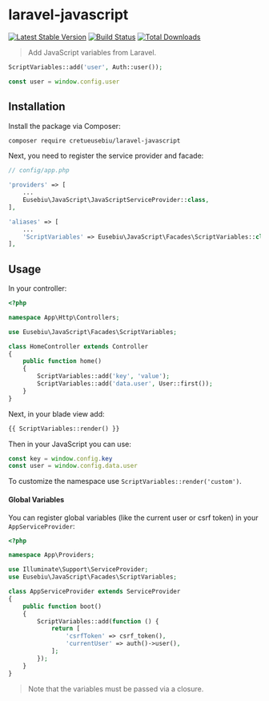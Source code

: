 <h1>laravel-javascript</h1>

<a href="https://packagist.org/packages/cretueusebiu/laravel-javascript"><img src="https://poser.pugx.org/cretueusebiu/laravel-javascript/v/stable.svg" alt="Latest Stable Version"></a>
<a href="https://travis-ci.org/cretueusebiu/laravel-javascript"><img src="https://travis-ci.org/cretueusebiu/laravel-javascript.svg?branch=master" alt="Build Status"></a>
<a href="https://packagist.org/packages/cretueusebiu/laravel-javascript"><img src="https://poser.pugx.org/cretueusebiu/laravel-javascript/d/total.svg" alt="Total Downloads"></a>

> Add JavaScript variables from Laravel.

```php
ScriptVariables::add('user', Auth::user());
```

```javascript
const user = window.config.user
```

## Installation

Install the package via Composer:

```bash
composer require cretueusebiu/laravel-javascript
```

Next, you need to register the service provider and facade:

```php
// config/app.php

'providers' => [
    ...
    Eusebiu\JavaScript\JavaScriptServiceProvider::class,
],

'aliases' => [
    ...
    'ScriptVariables' => Eusebiu\JavaScript\Facades\ScriptVariables::class,
],
```

## Usage

In your controller:

```php
<?php

namespace App\Http\Controllers;

use Eusebiu\JavaScript\Facades\ScriptVariables;

class HomeController extends Controller
{
    public function home()
    {
        ScriptVariables::add('key', 'value');
        ScriptVariables::add('data.user', User::first());
    }
}
```

Next, in your blade view add:

```php
{{ ScriptVariables::render() }}
```

Then in your JavaScript you can use:

```javascript
const key = window.config.key
const user = window.config.data.user
```

To customize the namespace use `ScriptVariables::render('custom')`.

#### Global Variables

You can register global variables (like the current user or csrf token) in your `AppServiceProvider`:

```php
<?php

namespace App\Providers;

use Illuminate\Support\ServiceProvider;
use Eusebiu\JavaScript\Facades\ScriptVariables;

class AppServiceProvider extends ServiceProvider
{
    public function boot()
    {
        ScriptVariables::add(function () {
            return [
                'csrfToken' => csrf_token(),
                'currentUser' => auth()->user(),
            ];
        });
    }
}
```

> Note that the variables must be passed via a closure.
